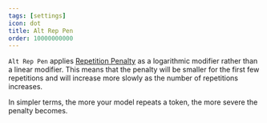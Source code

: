 ```yaml
---
tags: [settings]
icon: dot
title: Alt Rep Pen
order: 10000000000
---
```

`Alt Rep Pen` applies [Repetition Penalty](https://docs.alpindale.dev/pygmalion-docs/settings/repetition_penalty) as a logarithmic modifier rather than a linear modifier. This means that the penalty will be smaller for the first few repetitions and will increase more slowly as the number of repetitions increases. 

In simpler terms, the more your model repeats a token, the more severe the penalty becomes.
